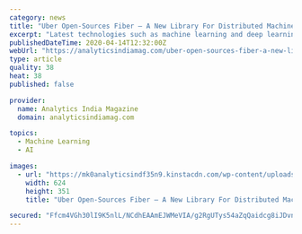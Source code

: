 ```yaml
---
category: news
title: "Uber Open-Sources Fiber – A New Library For Distributed Machine Learning"
excerpt: "Latest technologies such as machine learning and deep learning require a colossal amount of data to improve its outcomes’ accuracy. However, it is nearly impossible for a local computer to process the vast amount of data. As a result, practitioners use distributed computing for obtaining high-computational power to deliver quick and accurate ..."
publishedDateTime: 2020-04-14T12:32:00Z
webUrl: "https://analyticsindiamag.com/uber-open-sources-fiber-a-new-library-for-distributed-machine-learning/"
type: article
quality: 38
heat: 38
published: false

provider:
  name: Analytics India Magazine
  domain: analyticsindiamag.com

topics:
  - Machine Learning
  - AI

images:
  - url: "https://mk0analyticsindf35n9.kinstacdn.com/wp-content/uploads/2020/04/distributed.jpg"
    width: 624
    height: 351
    title: "Uber Open-Sources Fiber – A New Library For Distributed Machine Learning"

secured: "Ffcm4VGh30lI9K5nlL/NCdhEAAmEJWMeVIA/g2RgUTys54aZqQaidcg8iJDvnXPp8y+nMHoVNkxCT8JzNEsQ5Vo53SCm/hzgwAmG6IZdgDR+DkEI1Yt0PIWgzSdx0PvRY/LEdcx8boRrjEwd5I1wEpiI56UoFaQQtdA4o5lmxfODEgoRIvnFmc6rLBoyQzBBq0J3GvJdfO/Kvq0Nipl7dvymBXnXWgPBKHB0apQTv3n30//zVZIfA742iF984bhNe0lZesQrDnxkJvSo7vWpBg4ZgyFNfgF7JAFIDtrY4P2awmyNrs/USM3vnCXSbFSt;BW6JSnQ70IBeZbqPFbpvCQ=="
---
```


